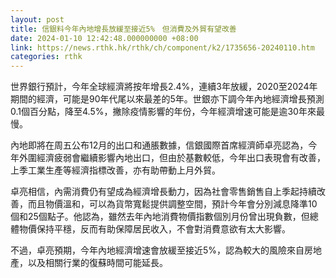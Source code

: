 ```yaml
---
layout: post
title: 信銀料今年內地增長放緩至接近5%　但消費及外貿有望改善
date: 2024-01-10 12:42:48.000000000 +08:00
link: https://news.rthk.hk/rthk/ch/component/k2/1735656-20240110.htm
categories: rthk
---
```


世界銀行預計，今年全球經濟將按年增長2.4%，連續3年放緩，2020至2024年期間的經濟，可能是90年代尾以來最差的5年。世銀亦下調今年內地經濟增長預測0.1個百分點，降至4.5%，撇除疫情影響的年份，今年經濟增速可能是逾30年來最慢。

內地即將在周五公布12月的出口和通脹數據，信銀國際首席經濟師卓亮認為，今年外圍經濟疲弱會繼續影響內地出口，但由於基數較低，今年出口表現會有改善，上季工業生產等經濟指標改善，亦有助帶動上月外貿。

卓亮相信，內需消費仍有望成為經濟增長動力，因為社會零售銷售自上季起持續改善，而且物價溫和，可以為貨幣寬鬆提供調整空間，預計今年會分別減息降準10個和25個點子。他認為，雖然去年內地消費物價指數個別月份曾出現負數，但總體物價保持平穩，反而有助保障居民收入，不會對消費意欲有太大影響。

不過，卓亮預期，今年內地經濟增速會放緩至接近5%，認為較大的風險來自房地產，以及相關行業的復蘇時間可能延長。
